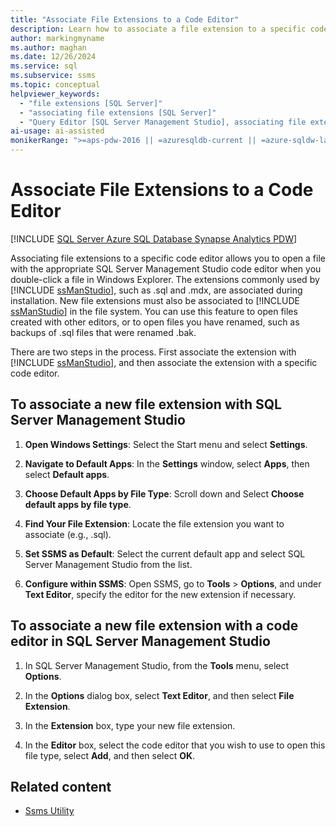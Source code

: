 ```yaml
---
title: "Associate File Extensions to a Code Editor"
description: Learn how to associate a file extension to a specific code editor so that when you double-click a file with the extension it is opened by the associated editor.
author: markingmyname
ms.author: maghan
ms.date: 12/26/2024
ms.service: sql
ms.subservice: ssms
ms.topic: conceptual
helpviewer_keywords:
  - "file extensions [SQL Server]"
  - "associating file extensions [SQL Server]"
  - "Query Editor [SQL Server Management Studio], associating file extensions"
ai-usage: ai-assisted
monikerRange: ">=aps-pdw-2016 || =azuresqldb-current || =azure-sqldw-latest || >=sql-server-2016 || >=sql-server-linux-2017 || =azuresqldb-mi-current"
---
```


# Associate File Extensions to a Code Editor

[!INCLUDE [SQL Server Azure SQL Database Synapse Analytics PDW](../../includes/applies-to-version/sql-asdb-asdbmi-asa-pdw.md)]

Associating file extensions to a specific code editor allows you to open a file with the appropriate SQL Server Management Studio code editor when you double-click a file in Windows Explorer. The extensions commonly used by [!INCLUDE [ssManStudio](../../includes/ssmanstudio-md.md)], such as .sql and .mdx, are associated during installation. New file extensions must also be associated to [!INCLUDE [ssManStudio](../../includes/ssmanstudio-md.md)] in the file system. You can use this feature to open files created with other editors, or to open files you have renamed, such as backups of .sql files that were renamed .bak.

There are two steps in the process. First associate the extension with [!INCLUDE [ssManStudio](../../includes/ssmanstudio-md.md)], and then associate the extension with a specific code editor.

## To associate a new file extension with SQL Server Management Studio

1. **Open Windows Settings**: Select the Start menu and select **Settings**.

1. **Navigate to Default Apps**: In the **Settings** window, select **Apps**, then select **Default apps**.

1. **Choose Default Apps by File Type**: Scroll down and Select **Choose default apps by file type**.

1. **Find Your File Extension**: Locate the file extension you want to associate (e.g., .sql).

1. **Set SSMS as Default**: Select the current default app and select SQL Server Management Studio from the list.

1. **Configure within SSMS**: Open SSMS, go to **Tools** > **Options**, and under **Text Editor**, specify the editor for the new extension if necessary.

## To associate a new file extension with a code editor in SQL Server Management Studio

1. In SQL Server Management Studio, from the **Tools** menu, select **Options**.

1. In the **Options** dialog box, select **Text Editor**, and then select **File Extension**.

1. In the **Extension** box, type your new file extension.

1. In the **Editor** box, select the code editor that you wish to use to open this file type, select **Add**, and then select **OK**.

## Related content

- [Ssms Utility](../ssms-utility.md)
